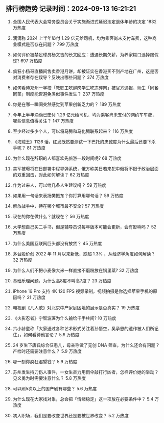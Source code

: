 
## 排行榜趋势 记录时间：2024-09-13 16:21:21
  
  1. 全国人民代表大会常务委员会关于实施渐进式延迟法定退休年龄的决定 1832 万热度
    
  2. 滴滴称 2024 上半年垫付 1.29 亿元给司机，均为乘客尚未支付车费，这种商业模式是否存在问题？ 799 万热度
    
  3. 如何评价被禁足球员杨文吉的长文回应：遭遇长期欠薪，为养家糊口选择踢假球? 697 万热度
    
  4. 疯狂小杨哥直播间售卖香港月饼，却被证实在香港买不到产地在广州，这是否对消费者存在误导？反映出哪些问题？ 374 万热度
    
  5. 如何看待郑州一学校「教职工吃鲜肉学生吃冻碎肉」被官方通报，师生「同餐同菜」制度能否避免类似事件发生？ 237 万热度
    
  6. 你是在哪一瞬间突然感觉到苹果创新乏力的？ 189 万热度
    
  7. 今年上半年滴滴已垫付 1.29 亿元给司机，均为乘客尚未支付的网约车车费，哪些信息值得关注？ 147 万热度
    
  8. 至少经过多少个人，可以将马腾和马化腾联系起来？ 116 万热度
    
  9. 《海贼王》1126 话，红发既然要测试一下巴托的忠诚度为什么最后还要下杀手呢？ 81 万热度
    
  10. 为什么现在辞职的人都喜欢先旅游一段时间呢? 68 万热度
    
  11. 美军被曝将在日部署中程导弹系统，俄方称美日若来犯中俄将不限于政治层面的双重回击，对此如何解读？ 62 万热度
    
  12. 作为过来人，可以给几条人生建议吗？ 59 万热度
    
  13. 如果用一句话来表扬樊振东？你打算用哪句话？ 59 万热度
    
  14. 解放战争中，待在哪个城市最不安全? 57 万热度
    
  15. 现在的你在做什么？就现在？ 56 万热度
    
  16. 大学想自己买二手书，但是辅导员说每年版本可能会更新，会有影响吗？ 52 万热度
    
  17. 为什么美国互联网巨头都没有放贷？ 45 万热度
    
  18. 茅台股价创 2022 年 11 月以来新低，跌超 1.3% ，从经济学角度如何解读？ 32 万热度
    
  19. 为什么人们不把小麦像大米一样直接不磨粉放在锅里蒸? 32 万热度
    
  20. 基础乐理问题，为什么高8度不叫高7度？ 23 万热度
    
  21. iPhone 16 Pro 支持 4K 120 FPS 视频录制，视频拍摄是你选择苹果手机的原因吗？ 21 万热度
    
  22. 电视剧《凡人歌》对北京中产家庭困境的展示是否真实？ 19 万热度
    
  23. 《火影忍者》宇智波斑为什么输给千手柱间? 10 万热度
    
  24. 六小龄童称「大家通过各种艺术形式关注着孙悟空，吴承恩的遗作被人们所记住」，如何看待他言论？ 5.9 万热度
    
  25. 24 岁生下唐氏综合征患儿，母亲称做了无创 DNA 筛查，为什么还会有问题？产检时还需要注意什么？ 5.9 万热度
    
  26. 哪一刻你疯狂渴望钱？ 5.9 万热度
    
  27. 苏州发生持刀伤人事件，一女生奋力用雨伞敲打行凶者，怎样评价她的举动？见义勇为时需要注意什么？ 5.8 万热度
    
  28. 可以刷5次以上的国产剧有哪些？ 5.6 万热度
    
  29. 为什么现在大家找对象，总会把「情绪稳定」这一项放在必要条件中？ 5.4 万热度
    
  30. 初入职场，我们是要改变世界还是要被世界改变？ 5.2 万热度
    